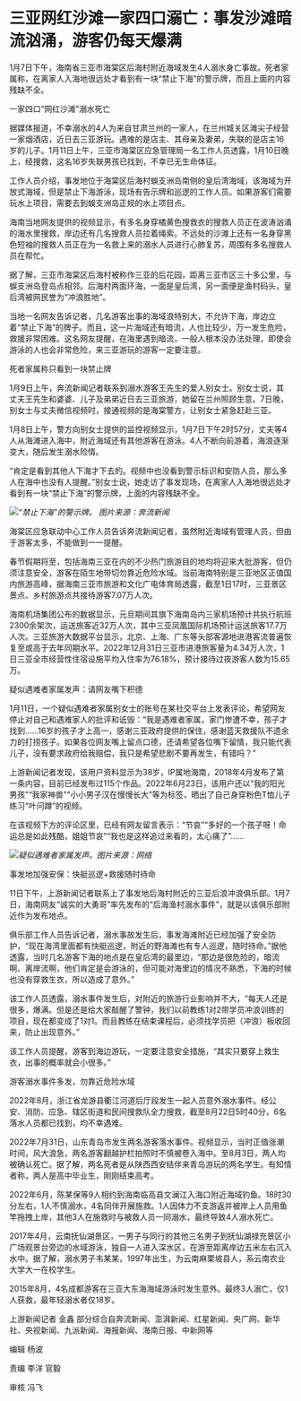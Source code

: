 # 三亚网红沙滩一家四口溺亡：事发沙滩暗流汹涌，游客仍每天爆满

1月7日下午，海南省三亚市海棠区后海村附近海域发生4人溺水身亡事故。死者家属称，在离家人入海地很远处才看到有一块“禁止下海”的警示牌，而且上面的内容残缺不全。

一家四口“网红沙滩”溺水死亡

据媒体报道，不幸溺水的4人为来自甘肃兰州的一家人，在兰州城关区滩尖子经营一家烟酒店，近日去三亚游玩。遇难的是店主、其母亲及妻弟，失联的是店主16岁的儿子。1月11日上午，三亚市海棠区应急管理局一名工作人员透露，1月10日晚上，经搜救，这名16岁失联男孩已找到，不幸已无生命体征。

工作人员介绍，事发地位于海棠区后海村蜈支洲岛南侧的皇后湾海域，该海域为开放式海域，但是禁止下海游泳，现场有告示牌和巡逻的工作人员。如果游客们需要玩水上项目，需要去到蜈支洲岛正规的水上项目点。

海南当地网友提供的视频显示，有多名身穿橘黄色搜救衣的搜救人员正在波涛汹涌的海水里搜救，岸边还有几名搜救人员拉着绳索。不远处的沙滩上还有一名身穿黑色短袖的搜救人员正在为一名救上来的溺水人员进行心肺复苏，周围有多名搜救人员在帮忙。

据了解，三亚市海棠区后海村被称作三亚的后花园，距离三亚市区三十多公里，与蜈支洲岛登岛点相邻。后海村两面环海，一面是皇后湾，另一面便是渔村码头，皇后湾被网民誉为“冲浪胜地”。

当地一名网友告诉记者，几名游客出事的海域浪特别大，不允许下海，岸边立着“禁止下海”的牌子。而且，这一片海域还有暗流，人也比较少，万一发生危险，救援非常困难。这名网友提醒，在海里遇到暗流，一般人根本没办法处理，即使会游泳的人也会非常危险，来三亚游玩的游客一定要注意。

死者家属称只看到一块禁止牌

1月9日上午，奔流新闻记者联系到溺水游客王先生的爱人别女士。别女士说，其丈夫王先生和婆婆、儿子及弟弟近日去三亚旅游，她留在兰州照顾生意。7日晚，别女士与丈夫微信视频时，接通视频的是海棠警方，让别女士紧急赶赴三亚。

1月8日上午，警方向别女士提供的监控视频显示，1月7日下午2时57分，丈夫等4人从海滩进入海中，附近海域还有其他游客在游泳。4人不断向前游着，海浪逐渐变大，随后发生溺水险情。

“肯定是看到其他人下海才下去的。视频中也没看到警示标识和安防人员，那么多人在海中也没有人提醒。”别女士说，她走访了事发现场，在离家人入海地很远处才看到有一块“禁止下海”的警示牌，上面的内容残缺不全。

![](https://inews.gtimg.com/newsapp_bt/0/15605419235/1000)_“禁止下海”的警示牌。
图片来源：奔流新闻_

海棠区应急联动中心工作人员告诉奔流新闻记者，虽然附近海域有管理人员，但由于游客太多，不能做到一一提醒。

春节假期将至，包括海南三亚在内的不少热门旅游目的地均将迎来大批游客，但仍须注意安全，游客在陌生地带切勿靠近危险水域。当前海南特别是三亚地区正值国内旅游高峰，据海南三亚市旅游和文化广电体育局透露，截至1日17时，三亚景区景点、乡村旅游点共接待游客7.07万人次。

海南机场集团公布的数据显示，元旦期间其旗下海南岛内三家机场预计共执行航班2300余架次，运送旅客近32万人次，其中三亚凤凰国际机场预计运送旅客17.7万人次。三亚旅游大数据平台显示，北京、上海、广东等头部客源地进港客流普遍恢复至或高于去年同期水平。2022年12月31日三亚市进港旅客量为4.34万人次，1日三亚全市经营性住宿设施平均入住率为76.18%，预计接待过夜游客人数为15.65万。

疑似遇难者家属发声：请网友嘴下积德

1月11日，一个疑似遇难者家属别女士的账号在某社交平台上发表评论，希望网友停止对自己和遇难家人的批评和诋毁：“我是遇难者家属，家门惨遭不幸，孩子才找到……16岁的孩子才上高一，感谢三亚政府提供的保住，感谢蓝天救援队不遗余力的打捞孩子。如果各位网友嘴上留点口德，还请希望各位嘴下留情，我只能代表儿子，没有要求政府给我赔偿，我只是希望悲剧不要再发生，有错吗？”

上游新闻记者发现，该用户资料显示为38岁，IP属地海南，2018年4月发布了第一条内容，目前已经发布过115个作品。2022年6月23日，该用户还以“我的阳光男孩”“我家神兽”“小小男子汉在慢慢长大”等为标签，晒出了自己身穿粉色T恤儿子练习“叶问蹲”的视频。

在该视频下方的评论区里，已经有网友留言表示：“节哀”“多好的一个孩子呀！命运总是如此残酷，姐姐节哀”“我也是这样追过来看的，太心痛了”……

![](https://inews.gtimg.com/newsapp_bt/0/15605419238/1000)_疑似遇难者家属发声。图片来源：网络_

事发地加强安保：快艇巡逻+救援随时待命

11日下午，上游新闻记者联系上了事发地后海村附近的三亚后浪冲浪俱乐部。1月7日，海南网友“诚实的大勇哥”率先发布的“后海渔村溺水事件”，就是以该俱乐部附近作为发布地点。

俱乐部工作人员告诉记者，溺水事故发生后，事发海滩附近已经加强了安全防护，“现在海湾里面都有快艇巡逻，附近的野海滩也有专人巡逻，随时待命。”据他透露，当时几名游客下海的地点是在皇后湾的最里边，“那边是很危险的，暗流啊、离岸流啊，他们肯定是会游泳的，但可能对海里边的情况不熟悉，下海的时候也没有穿救生衣，所以造成了意外。”

该工作人员透露，溺水事件发生后，对附近的旅游行业影响并不大，“每天人还是很多，爆满。但是还是给大家敲醒了警钟，我们以前教练1对2带学员冲浪训练的项目，现在都变成了1对1。而且教练在结束课程后，必须找学员把（冲浪）板收回来，防止出现意外。”

该工作人员提醒，游客到海边游玩，一定要注意安全措施，“其实只要穿上救生衣，出事的概率就会小很多。”

游客溺水事件多发，勿靠近危险水域

2022年8月，浙江省龙游县衢江河道后厅段发生一起人员意外溺水事件。经公安、消防、应急、辖区街道和民间搜救队全力搜救，截至8月22日5时40分，6名落水人员都已找到，均不幸遇难。

2022年7月31日，山东青岛市发生两名游客落水事件。视频显示，当时正值涨潮时间，风大浪急，两名游客翻越护栏拍照时不慎被卷入海中。至8月3日，两人均被确认死亡。据了解，两名死者是从陕西西安结伴来青岛游玩的两名学生。有知情者称，两人是高中毕业生，刚刚结束高考。

2022年6月，陈某保等9人相约到海南临高县文澜江入海口附近海域钓鱼。18时30分左右，1人不慎溺水，4名同伴开展施救。1人因体力不支游返并被岸上人员用鱼竿拖拽上岸，其他3人在施救时与被救人员一同溺水，最终导致4人溺水死亡。

2017年4月，云南抚仙湖景区，一男子与同行的其他三名男子到抚仙湖禄充景区小广场观景台旁边的水域游泳，独自一人进入深水区，在游至距离岸边五米左右沉入水中。据了解，溺水男子韦某某，1997年出生，为云南麻栗坡县人，系云南农业大学大一在校学生。

2015年8月，4名成都游客在三亚大东海海域游泳时发生意外。最终3人溺亡，仅1人获救，最年轻溺水者仅18岁。

上游新闻记者 金鑫 部分综合自奔流新闻、澎湃新闻、红星新闻、央广网、新华社、央视新闻、九派新闻、海报新闻、海南日报、中新网等

编辑 杨波

责编 李洋 官毅

审核 冯飞

